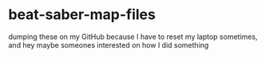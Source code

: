 # beat-saber-map-files
dumping these on my GitHub because I have to reset my laptop sometimes, and hey maybe someones interested on how I did something
